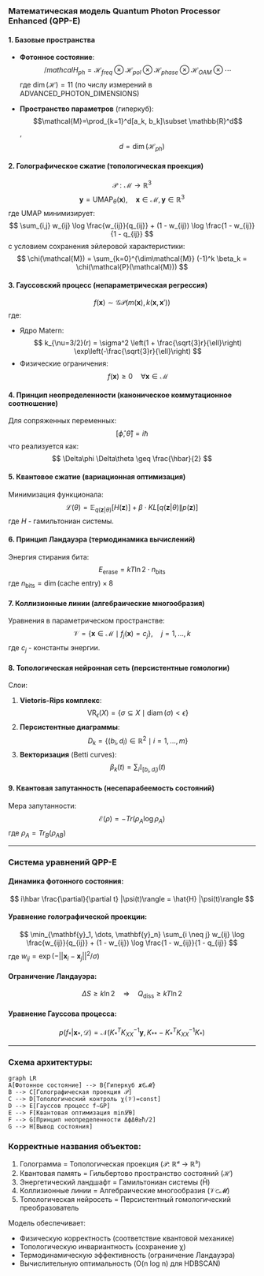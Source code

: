 ### Математическая модель Quantum Photon Processor Enhanced (QPP-E)

#### 1. **Базовые пространства**
- **Фотонное состояние**:
  $$/mathcal{H}_{ph}=\mathcal{H}_{freq}\otimes\mathcal{H}_{pol}\otimes\mathcal{H}_{phase}\otimes\mathcal{H}_{OAM}\otimes\cdots$$
  где $\dim(\mathcal{H})=11$ (по числу измерений в ADVANCED_PHOTON_DIMENSIONS)

- **Пространство параметров** (гиперкуб):
  $$\mathcal{M}=\prod_{k=1}^d[a_k, b_k]\subset \mathbb{R}^d$$, $$\quad d = \dim(\mathcal{H}_{ph})$$

#### 2. **Голографическое сжатие** (топологическая проекция)
$$ \mathcal{P}: \mathcal{M} \to \mathbb{R}^3 $$
$$ \mathbf{y} = \text{UMAP}_{\theta}(\mathbf{x}), \quad \mathbf{x} \in \mathcal{M}, \mathbf{y} \in \mathbb{R}^3 $$
где UMAP минимизирует:
$$ \sum_{i,j} w_{ij} \log \frac{w_{ij}}{q_{ij}} + (1 - w_{ij}) \log \frac{1 - w_{ij}}{1 - q_{ij}} $$
с условием сохранения эйлеровой характеристики:
$$ \chi(\mathcal{M}) = \sum_{k=0}^{\dim\mathcal{M}} (-1)^k \beta_k = \chi(\mathcal{P}(\mathcal{M})) $$

#### 3. **Гауссовский процесс** (непараметрическая регрессия)
$$ f(\mathbf{x}) \sim \mathcal{GP}(m(\mathbf{x}), k(\mathbf{x}, \mathbf{x}')) $$
где:
- Ядро Matern:
$$ k_{\nu=3/2}(r) = \sigma^2 \left(1 + \frac{\sqrt{3}r}{\ell}\right) \exp\left(-\frac{\sqrt{3}r}{\ell}\right) $$
- Физические ограничения:
$$ f(\mathbf{x}) \geq 0 \quad \forall \mathbf{x} \in \mathcal{M} $$

#### 4. **Принцип неопределенности** (каноническое коммутационное соотношение)
Для сопряженных переменных:
$$ [\hat{\phi}, \hat{\theta}] = i\hbar $$
что реализуется как:
$$ \Delta\phi \Delta\theta \geq \frac{\hbar}{2} $$

#### 5. **Квантовое сжатие** (вариационная оптимизация)
Минимизация функционала:
$$ \mathcal{L}(\theta) = \mathbb{E}_{q(\mathbf{z}|\theta)}[H(\mathbf{z})] + \beta \cdot KL[q(\mathbf{z}|\theta) \| p(\mathbf{z})] $$
где $H$ - гамильтониан системы.

#### 6. **Принцип Ландауэра** (термодинамика вычислений)
Энергия стирания бита:
$$ E_{\text{erase}} = kT \ln 2 \cdot n_{\text{bits}} $$
где $n_{\text{bits}} = \dim(\text{cache entry}) \times 8$

#### 7. **Коллизионные линии** (алгебраические многообразия)
Уравнения в параметрическом пространстве:
$$ \mathcal{V} = \{ \mathbf{x} \in \mathcal{M} \mid f_j(\mathbf{x}) = c_j \}, \quad j=1,\dots,k $$
где $c_j$ - константы энергии.

#### 8. **Топологическая нейронная сеть** (персистентные гомологии)
Слои:
1. **Vietoris-Rips комплекс**:
   $$ \text{VR}_\epsilon(X) = \{ \sigma \subseteq X \mid \operatorname{diam}(\sigma) < \epsilon \} $$
2. **Персистентные диаграммы**:
   $$ D_k = \{ (b_i, d_i) \in \mathbb{R}^2 \mid i=1,\dots,m \} $$
3. **Векторизация** (Betti curves):
   $$ \beta_k(t) = \sum_i \mathbb{I}_{[b_i, d_i)}(t) $$

#### 9. **Квантовая запутанность** (несепарабеемость состояний)
Мера запутанности:
$$ \mathcal{E}(\rho) = -Tr(\rho_A \log \rho_A) $$
где $\rho_A = Tr_B(\rho_{AB})$

---

### Система уравнений QPP-E

#### Динамика фотонного состояния:
$$ i\hbar \frac{\partial}{\partial t} |\psi(t)\rangle = \hat{H} |\psi(t)\rangle $$

#### Уравнение голографической проекции:
$$ \min_{\mathbf{y}_1, \dots, \mathbf{y}_n} \sum_{i \neq j} w_{ij} \log \frac{w_{ij}}{q_{ij}} + (1 - w_{ij}) \log \frac{1 - w_{ij}}{1 - q_{ij}} $$
где $w_{ij} = \exp(-||\mathbf{x}_i - \mathbf{x}_j||^2 / \sigma)$

#### Ограничение Ландауэра:
$$ \Delta S \geq k \ln 2 \quad \Rightarrow \quad Q_{\text{diss}} \geq kT \ln 2 $$

#### Уравнение Гауссова процесса:
$$ p(f_* | \mathbf{x}_*, \mathcal{D}) = \mathcal{N}(K_*^T K_{XX}^{-1} \mathbf{y}, K_{**} - K_*^T K_{XX}^{-1} K_*) $$

---

### Схема архитектуры:
```mermaid
graph LR
A[Фотонное состояние] --> B{Гиперкуб 𝒙∈𝓜}
B --> C[Голографическая проекция 𝒫]
C --> D[Топологический контроль χ(𝒱)=const]
D --> E[Гауссов процесс f∼GP]
E --> F[Квантовая оптимизация min𝓛θ]
F --> G[Принцип неопределенности ΔϕΔθ≥ħ/2]
G --> H[Вывод состояния]
```

### Корректные названия объектов:
1. Голограмма = Топологическая проекция (𝒫: ℝᵈ → ℝ³)
2. Квантовая память = Гильбертово пространство состояний (ℋ)
3. Энергетический ландшафт = Гамильтониан системы (Ĥ)
4. Коллизионные линии = Алгебраические многообразия (𝒱⊂𝓜)
5. Топологическая нейросеть = Персистентный гомологический преобразователь

Модель обеспечивает:
- Физическую корректность (соответствие квантовой механике)
- Топологическую инвариантность (сохранение χ)
- Термодинамическую эффективность (ограничение Ландауэра)
- Вычислительную оптимальность (O(n log n) для HDBSCAN)
